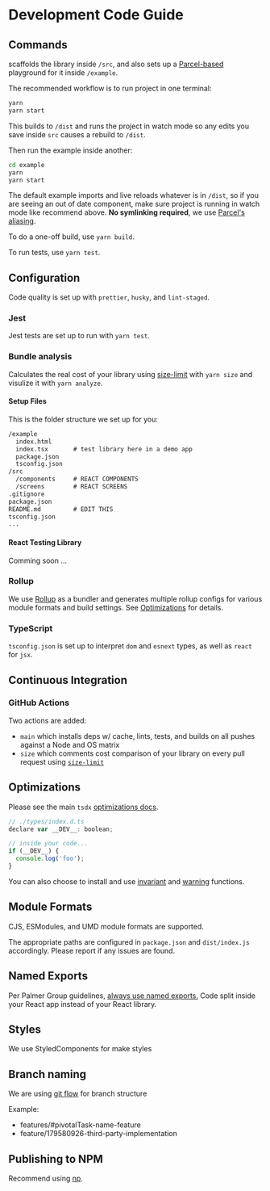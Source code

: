 # Development Code Guide

## Commands
scaffolds the library inside `/src`, and also sets up a [Parcel-based](https://parceljs.org) playground for it inside `/example`.

The recommended workflow is to run project in one terminal:

```bash
yarn
yarn start
```

This builds to `/dist` and runs the project in watch mode so any edits you save inside `src` causes a rebuild to `/dist`.

Then run the example inside another:

```bash
cd example
yarn
yarn start
```

The default example imports and live reloads whatever is in `/dist`, so if you are seeing an out of date component, make sure project is running in watch mode like recommend above. **No symlinking required**, we use [Parcel's aliasing](https://parceljs.org/module_resolution.html#aliases).

To do a one-off build, use `yarn build`.

To run tests, use `yarn test`.

## Configuration

Code quality is set up with `prettier`, `husky`, and `lint-staged`.

### Jest

Jest tests are set up to run with `yarn test`.

### Bundle analysis

Calculates the real cost of your library using [size-limit](https://github.com/ai/size-limit) with `yarn size` and visulize it with `yarn analyze`.

#### Setup Files

This is the folder structure we set up for you:

```txt
/example
  index.html
  index.tsx       # test library here in a demo app
  package.json
  tsconfig.json
/src
  /components     # REACT COMPONENTS
  /screens        # REACT SCREENS
.gitignore
package.json
README.md         # EDIT THIS
tsconfig.json
...
```

#### React Testing Library

Comming soon ...

### Rollup

We use [Rollup](https://rollupjs.org) as a bundler and generates multiple rollup configs for various module formats and build settings. See [Optimizations](#optimizations) for details.

### TypeScript

`tsconfig.json` is set up to interpret `dom` and `esnext` types, as well as `react` for `jsx`.

## Continuous Integration

### GitHub Actions

Two actions are added:

- `main` which installs deps w/ cache, lints, tests, and builds on all pushes against a Node and OS matrix
- `size` which comments cost comparison of your library on every pull request using [`size-limit`](https://github.com/ai/size-limit)

## Optimizations

Please see the main `tsdx` [optimizations docs](https://github.com/palmerhq/tsdx#optimizations).

```js
// ./types/index.d.ts
declare var __DEV__: boolean;

// inside your code...
if (__DEV__) {
  console.log('foo');
}
```

You can also choose to install and use [invariant](https://github.com/palmerhq/tsdx#invariant) and [warning](https://github.com/palmerhq/tsdx#warning) functions.

## Module Formats

CJS, ESModules, and UMD module formats are supported.

The appropriate paths are configured in `package.json` and `dist/index.js` accordingly. Please report if any issues are found.

## Named Exports

Per Palmer Group guidelines, [always use named exports.](https://github.com/palmerhq/typescript#exports) Code split inside your React app instead of your React library.

## Styles

We use StyledComponents for make styles

## Branch naming

We are using [git flow](https://www.atlassian.com/git/tutorials/comparing-workflows/gitflow-workflow) for branch structure

Example:
- features/#pivotalTask-name-feature
- feature/179580926-third-party-implementation

## Publishing to NPM

Recommend using [np](https://github.com/sindresorhus/np).

